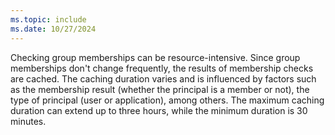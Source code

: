 ```yaml
---
ms.topic: include
ms.date: 10/27/2024
---
```


Checking group memberships can be resource-intensive. Since group memberships don't change frequently, the results of membership checks are cached. The caching duration varies and is influenced by factors such as the membership result (whether the principal is a member or not), the type of principal (user or application), among others. The maximum caching duration can extend up to three hours, while the minimum duration is 30 minutes.
